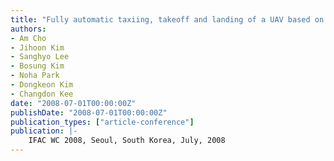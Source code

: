 ```yaml
---
title: "Fully automatic taxiing, takeoff and landing of a UAV based on a single-antenna GNSS receiver"
authors:
- Am Cho
- Jihoon Kim
- Sanghyo Lee
- Bosung Kim
- Noha Park
- Dongkeon Kim
- Changdon Kee
date: "2008-07-01T00:00:00Z"
publishDate: "2008-07-01T00:00:00Z"
publication_types: ["article-conference"]
publication: |-
    IFAC WC 2008, Seoul, South Korea, July, 2008
---
```

